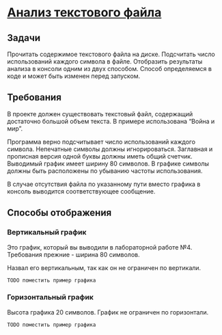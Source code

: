 # [Анализ текстового файла](https://docs.google.com/document/d/1hugyoeeGKqDMG6zw_pbvEgt6z8CTfnjDcPaOFPmkhJE/edit?tab=t.0#heading=h.hvdz6ln2bwxi)

## Задачи

Прочитать содержимое текстового файла на диске.
Подсчитать число использований каждого символа в файле.
Отобразить результаты анализа в консоли одним из двух способом. Способ определяемся в коде и может быть изменен перед запуском.

## Требования

В проекте должен существовать текстовый файл, содержащий достаточно большой объем текста. В примере использована “Война и мир”.

Программа верно подсчитывает число использований каждого символа. Непечатные символы должны игнорироваться. Заглавная и прописная версия одной буквы должны иметь общий счетчик. Выводимый график имеет ширину 80 символов. В графике символы должны быть расположены по убыванию частоты использования.

В случае отсутствия файла по указанному пути вместо графика в консоль выводится соответствующее сообщение.

## Способы отображения

### Вертикальный график

Это график, который вы выводили в лабораторной работе №4. Требования прежние - ширина 80 символов.

Назвал его вертикальным, так как он не ограничен по вертикали.

```plaintext
TODO поместить пример графика
```

### Горизонтальный график

Высота графика 20 символов. График не ограничен по горизонтали.

```plaintext
TODO поместить пример графика
```
